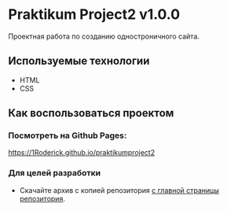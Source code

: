 # Praktikum Project2 v1.0.0
Проектная работа по созданию одностроничного сайта.
## Используемые технологии
- HTML
- CSS
## Как воспользоваться проектом
### Посмотреть на Github Pages:
https://1Roderick.github.io/praktikumproject2
### Для целей разработки
- Cкачайте архив c копией репозитория [с главной страницы репозитория](https://github.com/1Roderick/praktikumproject2).
